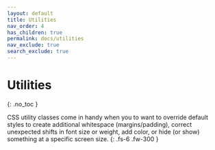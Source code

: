 ```yaml
---
layout: default
title: Utilities
nav_order: 4
has_children: true
permalink: docs/utilities
nav_exclude: true
search_exclude: true
---
```


# Utilities
{: .no_toc }

CSS utility classes come in handy when you to want to override default styles to create additional whitespace (margins/padding), correct unexpected shifts in font size or weight, add color, or hide (or show) something at a specific screen size.
{: .fs-6 .fw-300 }
